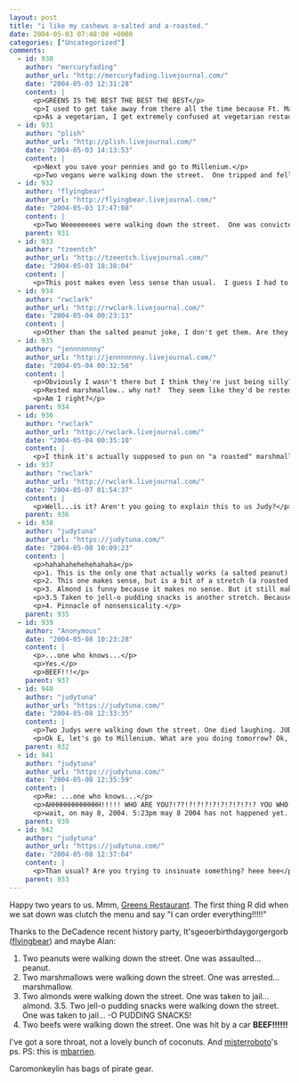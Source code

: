 ```yaml
---
layout: post
title: "i like my cashews a-salted and a-roasted."
date: 2004-05-03 07:48:00 +0000
categories: ["Uncategorized"]
comments:
  - id: 930
    author: "mercuryfading"
    author_url: "http://mercuryfading.livejournal.com/"
    date: "2004-05-03 12:31:28"
    content: |
      <p>GREENS IS THE BEST THE BEST THE BEST</p>
      <p>I used to get take away from there all the time because Ft. Mason is where I worked when I lived in SF (Magic Theatre).  I would happily munch my yummy tofu sandwiches.</p>
      <p>As a vegetarian, I get extremely confused at vegetarian restaurants.  Like, I can never decide.  I'm only used to having one or two choices.</p>
  - id: 931
    author: "plish"
    author_url: "http://plish.livejournal.com/"
    date: "2004-05-03 14:13:53"
    content: |
      <p>Next you save your pennies and go to Millenium.</p>
      <p>Two vegans were walking down the street.  One tripped and fell down.  VEGAN!</p>
  - id: 932
    author: "flyingbear"
    author_url: "http://flyingbear.livejournal.com/"
    date: "2004-05-03 17:47:08"
    content: |
      <p>Two Weeeeeeees were walking down the street.  One was convicted of a felony and sentenced to 31 years in jail.  WEEEEEEEE!!</p>
    parent: 931
  - id: 933
    author: "tzeentch"
    author_url: "http://tzeentch.livejournal.com/"
    date: "2004-05-03 18:38:04"
    content: |
      <p>This post makes even less sense than usual.  I guess I had to be there.</p>
  - id: 934
    author: "rwclark"
    author_url: "http://rwclark.livejournal.com/"
    date: "2004-05-04 00:23:13"
    content: |
      <p>Other than the salted peanut joke, I don't get them. Are they all puns? Will you explain them to me?</p>
  - id: 935
    author: "jennnnnnny"
    author_url: "http://jennnnnnny.livejournal.com/"
    date: "2004-05-04 00:32:58"
    content: |
      <p>Obviously I wasn't there but I think they're just being silly?</p>
      <p>Rested marshmallow.. why not?  They seem like they'd be rested.  And the rest just get.. progressively more non-sensical.  I think.</p>
      <p>Am I right?</p>
    parent: 934
  - id: 936
    author: "rwclark"
    author_url: "http://rwclark.livejournal.com/"
    date: "2004-05-04 00:35:10"
    content: |
      <p>I think it's actually supposed to pun on "a roasted" marshmallow.</p>
  - id: 937
    author: "rwclark"
    author_url: "http://rwclark.livejournal.com/"
    date: "2004-05-07 01:54:37"
    content: |
      <p>Well...is it? Aren't you going to explain this to us Judy?</p>
    parent: 936
  - id: 938
    author: "judytuna"
    author_url: "https://judytuna.com/"
    date: "2004-05-08 10:09:23"
    content: |
      <p>hahahahehehehahaha</p>
      <p>1. This is the only one that actually works (a salted peanut) and the original legit joke that spawned all the others.</p>
      <p>2. This one makes sense, but is a bit of a stretch (a roasted marshmallow). Also, we were eating s'mores at the time. Uh, at least that's how I remember it; I _think_ this one was created while we were eating s'mores.</p>
      <p>3. Almond is funny because it makes no sense. But it still makes a little bit of sense, only because almond is a nut, like peanut, and ... peanut.</p>
      <p>3.5 Taken to jell-o pudding snacks is another stretch. Because jail sort of sounds like jell. When George told me this one, I laughed at first even though I didn't get it because I thought he was just being random, and then I laughed really hard when I got it</p>
      <p>4. Pinnacle of nonsensicality.</p>
    parent: 935
  - id: 939
    author: "Anonymous"
    date: "2004-05-08 10:23:28"
    content: |
      <p>...one who knows...</p>
      <p>Yes.</p>
      <p>BEEF!!!</p>
    parent: 937
  - id: 940
    author: "judytuna"
    author_url: "https://judytuna.com/"
    date: "2004-05-08 12:33:35"
    content: |
      <p>Two Judys were walking down the street. One died laughing. JUDY!</p>
      <p>Ok E, let's go to Millenium. What are you doing tomorrow? Ok, day after tomorrow?</p>
    parent: 932
  - id: 941
    author: "judytuna"
    author_url: "https://judytuna.com/"
    date: "2004-05-08 12:35:59"
    content: |
      <p>Re: ...one who knows...</p>
      <p>AHHHHHHHHHHHHH!!!!! WHO ARE YOU?!??!?!?!?!?!?!?!?!?!? YOU WHO ARE AWAKE AT 5:23... oh, pm. goddammit.</p>
      <p>wait, on may 8, 2004. 5:23pm may 8 2004 has not happened yet. unless A) the time on your computer is set wrong, or B) you live on a part of the world that is in the future relative to me. Hmm</p>
    parent: 939
  - id: 942
    author: "judytuna"
    author_url: "https://judytuna.com/"
    date: "2004-05-08 12:37:04"
    content: |
      <p>Than usual? Are you trying to insinuate something? heee hee</p>
    parent: 933
---
```


Happy two years to us. Mmm, [Greens Restaurant](http://greensrest.citysearch.com/). The first thing R did when we sat down was clutch the menu and say "I can order everything!!!!!" 

Thanks to the DeCadence recent history party, It'sgeoerbirthdaygorgergorb ([flyingbear](http://flyingbear.livejournal.com/)) and maybe Alan:
1. Two peanuts were walking down the street. One was assaulted... peanut.
2. Two marshmallows were walking down the street. One was arrested... marshmallow.
3. Two almonds were walking down the street. One was taken to jail... almond.
3.5. Two jell-o pudding snacks were walking down the street. One was taken to jail... -O PUDDING SNACKS!
4. Two beefs were walking down the street. One was hit by a car **BEEF!!!!!!**

I've got a sore throat, not a lovely bunch of coconuts. And [misterroboto](http://misterroboto.livejournal.com/)'s ps. PS: this is [mbarrien](http://mbarrien.livejournal.com/).

Caromonkeylin has bags of pirate gear.